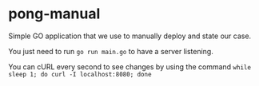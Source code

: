 # pong-manual
Simple GO application that we use to manually deploy and state our case. 

You just need to run `go run main.go` to have a server listening.

You can cURL every second to see changes by using the command `while sleep 1; do curl -I localhost:8080; done`